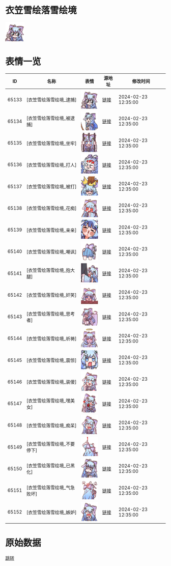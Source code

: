 # 衣笠雪绘落雪绘境

<img src="./cover.png" height="60" alt="cover" />

# 表情一览

|ID|名称|表情|源地址|修改时间|
|----|----|----|----|----|
|65133|[衣笠雪绘落雪绘境_逮捕]|<img src="./pic/065133_%5B衣笠雪绘落雪绘境_逮捕%5D.png" height="60" alt="逮捕"/>|[链接](https://i0.hdslb.com/bfs/garb/132fa123f87e633f2e37a313d341ca17aaba1c9f.png)|2024-02-23 12:35:00|
|65134|[衣笠雪绘落雪绘境_被逮捕]|<img src="./pic/065134_%5B衣笠雪绘落雪绘境_被逮捕%5D.png" height="60" alt="被逮捕"/>|[链接](https://i0.hdslb.com/bfs/garb/8821d9ea202ae10275e079eae089ddeb5fc7af96.png)|2024-02-23 12:35:00|
|65135|[衣笠雪绘落雪绘境_坐牢]|<img src="./pic/065135_%5B衣笠雪绘落雪绘境_坐牢%5D.png" height="60" alt="坐牢"/>|[链接](https://i0.hdslb.com/bfs/garb/295351b9c647d3a8dc954b30500fef70986772d1.png)|2024-02-23 12:35:00|
|65136|[衣笠雪绘落雪绘境_打人]|<img src="./pic/065136_%5B衣笠雪绘落雪绘境_打人%5D.png" height="60" alt="打人"/>|[链接](https://i0.hdslb.com/bfs/garb/12a052e9ab695bf4846ae7b8fee4d317c07d708c.png)|2024-02-23 12:35:00|
|65137|[衣笠雪绘落雪绘境_被打]|<img src="./pic/065137_%5B衣笠雪绘落雪绘境_被打%5D.png" height="60" alt="被打"/>|[链接](https://i0.hdslb.com/bfs/garb/296ead1dc345ed24c706d029d1ed041ecd96dfa3.png)|2024-02-23 12:35:00|
|65138|[衣笠雪绘落雪绘境_花痴]|<img src="./pic/065138_%5B衣笠雪绘落雪绘境_花痴%5D.png" height="60" alt="花痴"/>|[链接](https://i0.hdslb.com/bfs/garb/915ef264a4a436f851f84cd4982f284748eb997f.png)|2024-02-23 12:35:00|
|65139|[衣笠雪绘落雪绘境_亲亲]|<img src="./pic/065139_%5B衣笠雪绘落雪绘境_亲亲%5D.png" height="60" alt="亲亲"/>|[链接](https://i0.hdslb.com/bfs/garb/fddd7d94836a965e513fc96c6ebb7bb3ee21f54a.png)|2024-02-23 12:35:00|
|65140|[衣笠雪绘落雪绘境_嘲讽]|<img src="./pic/065140_%5B衣笠雪绘落雪绘境_嘲讽%5D.png" height="60" alt="嘲讽"/>|[链接](https://i0.hdslb.com/bfs/garb/79d976c49523e07c865f4a5acbf29f52e74df91a.png)|2024-02-23 12:35:00|
|65141|[衣笠雪绘落雪绘境_抱大腿]|<img src="./pic/065141_%5B衣笠雪绘落雪绘境_抱大腿%5D.png" height="60" alt="抱大腿"/>|[链接](https://i0.hdslb.com/bfs/garb/7d70b9d39c80bc23749030a7da5c141326a47378.png)|2024-02-23 12:35:00|
|65142|[衣笠雪绘落雪绘境_奸笑]|<img src="./pic/065142_%5B衣笠雪绘落雪绘境_奸笑%5D.png" height="60" alt="奸笑"/>|[链接](https://i0.hdslb.com/bfs/garb/67b304b97bbc7c40b54deb372331b641cdd67829.png)|2024-02-23 12:35:00|
|65143|[衣笠雪绘落雪绘境_思考者]|<img src="./pic/065143_%5B衣笠雪绘落雪绘境_思考者%5D.png" height="60" alt="思考者"/>|[链接](https://i0.hdslb.com/bfs/garb/687c4ecad890aabb1912a87c91054f119e7468fc.png)|2024-02-23 12:35:00|
|65144|[衣笠雪绘落雪绘境_祈祷]|<img src="./pic/065144_%5B衣笠雪绘落雪绘境_祈祷%5D.png" height="60" alt="祈祷"/>|[链接](https://i0.hdslb.com/bfs/garb/8144d49d82e9c11ae4a8961e65883bb99baa89af.png)|2024-02-23 12:35:00|
|65145|[衣笠雪绘落雪绘境_震惊]|<img src="./pic/065145_%5B衣笠雪绘落雪绘境_震惊%5D.png" height="60" alt="震惊"/>|[链接](https://i0.hdslb.com/bfs/garb/7907ac8ecc5183e81ab8d52b7e65d1e0d48b9a0e.png)|2024-02-23 12:35:00|
|65146|[衣笠雪绘落雪绘境_装傻]|<img src="./pic/065146_%5B衣笠雪绘落雪绘境_装傻%5D.png" height="60" alt="装傻"/>|[链接](https://i0.hdslb.com/bfs/garb/8a4f448d01ac5d3514c6a3f5ce118fdee0df4fd5.png)|2024-02-23 12:35:00|
|65147|[衣笠雪绘落雪绘境_嘿美女]|<img src="./pic/065147_%5B衣笠雪绘落雪绘境_嘿美女%5D.png" height="60" alt="嘿美女"/>|[链接](https://i0.hdslb.com/bfs/garb/50faeb515c5a0ee57ff019b1666763c2e6c90cde.png)|2024-02-23 12:35:00|
|65148|[衣笠雪绘落雪绘境_痴呆]|<img src="./pic/065148_%5B衣笠雪绘落雪绘境_痴呆%5D.png" height="60" alt="痴呆"/>|[链接](https://i0.hdslb.com/bfs/garb/25213af366b072e1642053f5a1fbd07a54b9acaa.png)|2024-02-23 12:35:00|
|65149|[衣笠雪绘落雪绘境_不要停下]|<img src="./pic/065149_%5B衣笠雪绘落雪绘境_不要停下%5D.png" height="60" alt="不要停下"/>|[链接](https://i0.hdslb.com/bfs/garb/adfe0a9db0c5bee8a1518e6ed9bd6d30af439178.png)|2024-02-23 12:35:00|
|65150|[衣笠雪绘落雪绘境_已黑化]|<img src="./pic/065150_%5B衣笠雪绘落雪绘境_已黑化%5D.png" height="60" alt="已黑化"/>|[链接](https://i0.hdslb.com/bfs/garb/9d3ed3a55e5d90b41a0b9b6c985225b86b22caa1.png)|2024-02-23 12:35:00|
|65151|[衣笠雪绘落雪绘境_气急败坏]|<img src="./pic/065151_%5B衣笠雪绘落雪绘境_气急败坏%5D.png" height="60" alt="气急败坏"/>|[链接](https://i0.hdslb.com/bfs/garb/e115f39ef086cca0f8fd7afd5364de33067e54f9.png)|2024-02-23 12:35:00|
|65152|[衣笠雪绘落雪绘境_嫉妒]|<img src="./pic/065152_%5B衣笠雪绘落雪绘境_嫉妒%5D.png" height="60" alt="嫉妒"/>|[链接](https://i0.hdslb.com/bfs/garb/60e2ee5cb527cfc8aa9ef991a8aca6a63eea92b9.png)|2024-02-23 12:35:00|

# 原始数据

[跳转](./raw.json)

